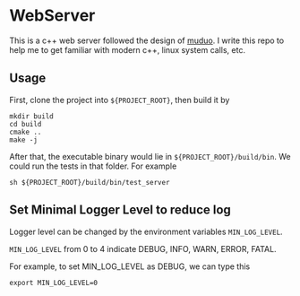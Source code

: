 # WebServer

This is a c++ web server followed the design of 
[muduo](http://github.com/chenshuo/muduo). 
I write this repo to help me to get familiar with modern c++, 
linux system calls, etc.

## Usage

First, clone the project into `${PROJECT_ROOT}`, then build it by

```shell script
mkdir build
cd build
cmake ..
make -j
```
After that, the executable binary would lie in `${PROJECT_ROOT}/build/bin`. 
We could run the tests in that folder. For example 

```shell script
sh ${PROJECT_ROOT}/build/bin/test_server
``` 

## Set Minimal Logger Level to reduce log

Logger level can be changed by the environment variables `MIN_LOG_LEVEL`.

`MIN_LOG_LEVEL` from 0 to 4 indicate DEBUG, INFO, WARN, ERROR, FATAL. 

For example, to set MIN_LOG_LEVEL as DEBUG, we can type this
```shell script
export MIN_LOG_LEVEL=0
```
